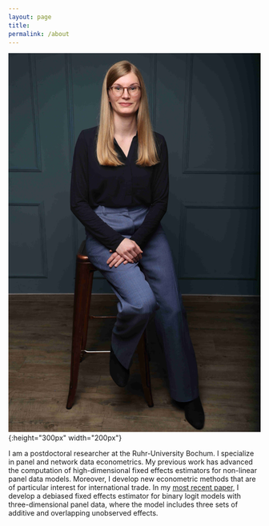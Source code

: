 ```yaml
---
layout: page
title:
permalink: /about
---
```


![My Image](assets/img/avatar.jpg){:height="300px" width="200px"}

I am a postdoctoral researcher at the Ruhr-University Bochum. I specialize in panel and network data econometrics. My previous work has advanced the computation of high-dimensional fixed effects estimators for non-linear panel data models. Moreover, I develop new econometric methods that are of particular interest for international trade. In my [most recent paper](https://arxiv.org/abs/2311.04073), I develop a debiased fixed effects estimator for binary logit models with three-dimensional panel data, where the model includes three sets of additive and overlapping unobserved effects.
